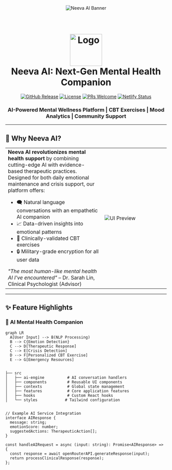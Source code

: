 <!-- Dynamic Banner (Use real screenshots later) -->
<div align="center">
  <img src="https://via.placeholder.com/1200x400/4F46E5/FFFFFF?text=Neeva+AI+%E2%80%93+Empowering+Mental+Wellness+Through+AI" alt="Neeva AI Banner">
</div>

<h1 align="center">
  <br>
  <img src="https://img.icons8.com/3d-fluency/94/mental-health.png" alt="Logo" width="100">
  <br>
  Neeva AI: Next-Gen Mental Health Companion
  <br>
</h1>

<div align="center">
  
[![GitHub Release](https://img.shields.io/github/v/release/DataScyther/Neeva-AI?color=4F46E5&style=for-the-badge)](https://github.com/DataScyther/Neeva-AI/releases)
[![License](https://img.shields.io/badge/License-MIT-4F46E5.svg?style=for-the-badge)](https://opensource.org/licenses/MIT)
[![PRs Welcome](https://img.shields.io/badge/PRs-Welcome-4F46E5.svg?style=for-the-badge)](http://makeapullrequest.com)
[![Netlify Status](https://api.netlify.com/api/v1/badges/12345678-1234-1234-1234-123456789012/deploy-status?style=for-the-badge)](https://app.netlify.com/sites/neeva-ai/deploys)

</div>

<div align="center">
  <h3>AI-Powered Mental Wellness Platform | CBT Exercises | Mood Analytics | Community Support</h3>
</div>

---

## 🚀 **Why Neeva AI?**

<table>
  <tr>
    <td width="60%">
      <strong>Neeva AI revolutionizes mental health support</strong> by combining cutting-edge AI with evidence-based therapeutic practices. Designed for both daily emotional maintenance and crisis support, our platform offers:
      <ul>
        <li>🗨️ Natural language conversations with an empathetic AI companion</li>
        <li>📈 Data-driven insights into emotional patterns</li>
        <li>🧠 Clinically-validated CBT exercises</li>
        <li>🔒 Military-grade encryption for all user data</li>
      </ul>
      <em>"The most human-like mental health AI I've encountered"</em> – Dr. Sarah Lin, Clinical Psychologist (Advisor)
    </td>
    <td width="40%">
      <img src="https://via.placeholder.com/400x250/4F46E5/FFFFFF?text=AI+Chat+Interface+Preview" alt="UI Preview">
    </td>
  </tr>
</table>

---

## ✨ **Feature Highlights**

### 🤖 **AI Mental Health Companion**
```mermaid
graph LR
  A[User Input] --> B(NLP Processing)
  B --> C{Emotion Detection}
  C --> D[Therapeutic Response]
  C --> E[Crisis Detection]
  D --> F[Personalized CBT Exercise]
  E --> G[Emergency Resources]


├── src
│   ├── ai-engine          # AI conversation handlers
│   ├── components         # Reusable UI components
│   ├── contexts           # Global state management
│   ├── features           # Core application features
│   ├── hooks              # Custom React hooks
│   └── styles            # Tailwind configuration


// Example AI Service Integration
interface AIResponse {
  message: string;
  emotionScore: number;
  suggestedActions: TherapeuticAction[];
}

const handleAIRequest = async (input: string): Promise<AIResponse> => {
  const response = await openRouterAPI.generateResponse(input);
  return processClinicalResponse(response);
};
